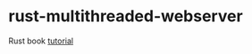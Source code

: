 # rust-multithreaded-webserver
Rust book [tutorial](https://doc.rust-lang.org/book/ch20-01-single-threaded.html)
